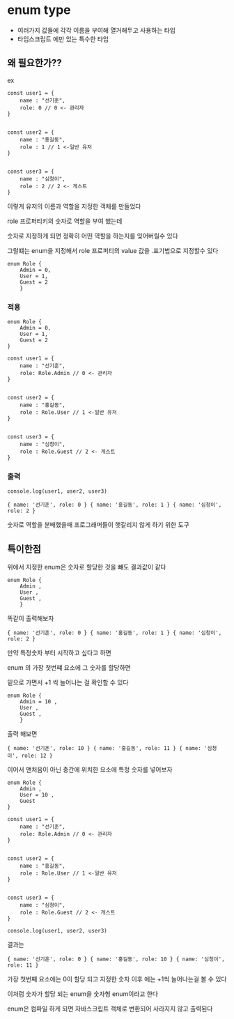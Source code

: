 # enum type 
 + 여러가지 값들에 각각 이름을 부여해 열거해두고 사용하는 타입
 + 타입스크립트 에만 있는 특수한 타입

## 왜 필요한가??

ex
```
const user1 = {
    name : "선기훈",
    role: 0 // 0 <- 관리자
}


const user2 = {
    name : "홍길동",
    role : 1 // 1 <-일반 유저
}


const user3 = {
    name : "심청이",
    role : 2 // 2 <- 게스트 
}
```

이렇게 유저의 이름과 역할을 지정한 객체를 만들었다 

role 프로퍼티키의 숫자로 역할을 부여 했는데 

숫자로 지정하게 되면 정확히 어떤 역할을 하는지를 잊어버릴수 있다

그럴떄는 enum을 지정해서 role 프로퍼티의 value 값을 .표기법으로 지정할수 있다  

```
enum Role {
    Admin = 0,
    User = 1,
    Guest = 2
    }
```

### 적용
```
enum Role {
    Admin = 0,
    User = 1,
    Guest = 2
}

const user1 = {
    name : "선기훈",
    role: Role.Admin // 0 <- 관리자
}


const user2 = {
    name : "홍길동",
    role : Role.User // 1 <-일반 유저
}


const user3 = {
    name : "심청이",
    role : Role.Guest // 2 <- 게스트 
}
```

### 출력

```
console.log(user1, user2, user3)

{ name: '선기훈', role: 0 } { name: '홍길동', role: 1 } { name: '심청이', role: 2 }

```

숫자로 역할을 분배했을때 프로그래머들이 햇갈리지 않게 하기 위한 도구 

## 특이한점

위에서 지정한 enum은 숫자로 할당한 것을 뺴도 결과값이 같다 

```
enum Role {
    Admin ,
    User ,
    Guest ,
    }
```

똑같이 출력해보자


```
{ name: '선기훈', role: 0 } { name: '홍길동', role: 1 } { name: '심청이', role: 2 }
```

만약 특정숫자 부터 시작하고 싶다고 하면 

enum 의 가장 첫번쨰 요소에 그 숫자를 할당하면 

밑으로 가면서 +1 씩 늘어나는 걸 확인할 수 있다 

```
enum Role {
    Admin = 10 ,
    User ,
    Guest ,
    }
```

출력 해보면 

```
{ name: '선기훈', role: 10 } { name: '홍길동', role: 11 } { name: '심청이', role: 12 }
```

이어서 맨처음이 아닌 중간에 위치한 요소에 특정 숫자를 넣어보자

```
enum Role {
    Admin ,
    User = 10 ,
    Guest 
}

const user1 = {
    name : "선기훈",
    role: Role.Admin // 0 <- 관리자
}


const user2 = {
    name : "홍길동",
    role : Role.User // 1 <-일반 유저
}


const user3 = {
    name : "심청이",
    role : Role.Guest // 2 <- 게스트 
}

console.log(user1, user2, user3)
```

결과는

```
{ name: '선기훈', role: 0 } { name: '홍길동', role: 10 } { name: '심청이', role: 11 }
```

가장 첫번째 요소에는 0이 할당 되고 지정한 숫자 이후 에는 +1씩 늘어나는걸 볼 수 있다

이처럼 숫자가 할당 되는 enum을 숫자형 enum이라고 한다

enum은 컴파일 하게 되면 자바스크립트 객체로 변환되어 사라지지 않고 출력된다